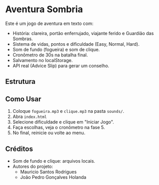 
# Aventura Sombria

Este é um jogo de aventura em texto com:

- História: clareira, portão enferrujado, viajante ferido e Guardião das Sombras.
- Sistema de vidas, pontos e dificuldade (Easy, Normal, Hard).
- Som de fundo (fogueira) e som de clique.
- Cronômetro de 30s na batalha final.
- Salvamento no localStorage.
- API real (Advice Slip) para gerar um conselho.

## Estrutura

## Como Usar
1. Coloque `fogueira.mp3` e `clique.mp3` na pasta `sounds/`.
2. Abra `index.html`
3. Selecione dificuldade e clique em "Iniciar Jogo".
4. Faça escolhas, veja o cronômetro na fase 5.
5. No final, reinicie ou volte ao menu.

## Créditos
- Som de fundo e clique: arquivos locais.
- Autores do projeto:
  - Mauricio Santos Rodrigues
  - João Pedro Gonçalves Holanda

